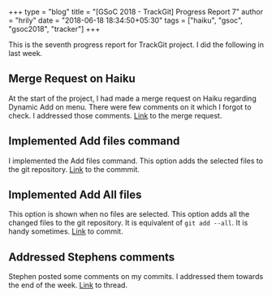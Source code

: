 +++
type = "blog"
title = "[GSoC 2018 - TrackGit] Progress Report 7"
author = "hrily"
date = "2018-06-18 18:34:50+05:30"
tags = ["haiku", "gsoc", "gsoc2018", "tracker"]
+++

This is the seventh progress report for TrackGit project. I did the following in last week.


## Merge Request on Haiku

At the start of the project, I had made a merge request on Haiku regarding Dynamic Add on menu. There were few comments on it which I forgot to check. I addressed those comments. [Link](https://review.haiku-os.org/#/c/164/) to the merge request.


## Implemented Add files command 

I implemented the Add files command. This option adds the selected files to the git repository. [Link](https://github.com/Hrily/TrackGit/commit/3d11dabf16511f04ff6cdaa25fe7b5e75fdb0cf5) to the commmit.


## Implemented Add All files

This option is shown when no files are selected. This option adds all the changed files to the git repository. It is equivalent of `git add --all`. It is handy sometimes. [Link](https://github.com/Hrily/TrackGit/commit/a50255ccd23382f6cc082dcfb1d4b986dbb42cb4) to commit.


## Addressed Stephens comments

Stephen posted some comments on my commits. I addressed them towards the end of the week. [Link](https://github.com/Hrily/TrackGit/commit/933a29f9bdef1c6f323d19c118517f83d8806e8c) to thread.

